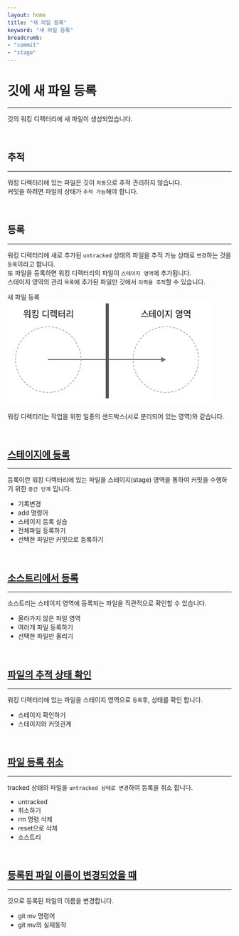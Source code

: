 ```yaml
---
layout: home
title: "새 파일 등록"
keyword: "새 파일 등록"
breadcrumb:
- "commit"
- "stage"
---
```


# 깃에 새 파일 등록
---
깃의 워킹 디렉터리에 새 파일이 생성되었습니다.  

<br>

## 추적
---
워킹 디렉터리에 있는 파일은 깃이 `자동`으로 추적 관리하지 않습니다.  
커밋을 하려면 파일의 상태가 `추적 가능`해야 합니다.  

<br>

## 등록
---
워킹 디렉터리에 새로 추가된 `untracked` 상태의 파일을 추적 가능 상태로 `변경`하는 것을 `등록`이라고 합니다.  
또 파일을 등록하면 워킹 디렉터리의 파일이 `스테이지 영역`에 추가됩니다.  
스테이지 영역의 관리 `목록`에 추가된 파일만 깃에서 `이력을 추적`할 수 있습니다.  

새 파일 등록  
![새_파일_등록](./img/04-6.jpg) 

워킹 디렉터리는 작업을 위한 일종의 샌드박스(서로 분리되어 있는 영역)와 같습니다.  

<br>

## [스테이지에 등록](stage)
---
등록이란 워킹 디렉터리에 있는 파일을 스테이지(stage) 영역을 통하여 커밋을 수행하기 위한 `중간 단계` 입니다.  

* 기록변경
* add 명령어
* 스테이지 등록 실습
* 전체파일 등록하기
* 선택한 파일만 커밋으로 등록하기

<br>

## [소스트리에서 등록](sourcetree)
---
소스트리는 스테이지 영역에 등록되는 파일을 직관적으로 확인할 수 있습니다.  

* 올라가지 않은 파일 영역
* 여러개 파일 등록하기
* 선택한 파일만 올리기

<br>

## [파일의 추적 상태 확인](status) 
---
워킹 디렉터리에 있는 파일을 스테이지 영역으로 `등록`후, 상태를 확인 합니다.

* 스테이지 확인하기
* 스테이지와 커밋관계

<br>

## [파일 등록 취소](remove) 
---
tracked 상태의 파일을 `untracked 상태로 변경`하여 등록을 취소 합니다.

* untracked
* 취소하기
* rm 명령 삭제
* reset으로 삭제
* 소스트리

<br>

## [등록된 파일 이름이 변경되었을 때](rename)
---
깃으로 등록된 파일의 이름을 변경합니다.  

* git mv 명령어
* git mv의 실제동작

<br>